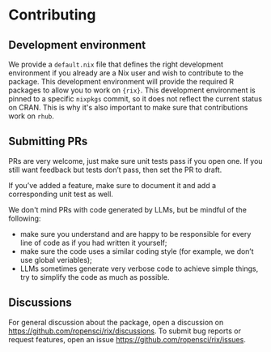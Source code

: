 # Contributing

## Development environment

We provide a `default.nix` file that defines the right development environment
if you already are a Nix user and wish to contribute to the package. This
development environment will provide the required R packages to allow you to
work on `{rix}`. This development environment is pinned to a specific `nixpkgs`
commit, so it does not reflect the current status on CRAN. This is why it's also
important to make sure that contributions work on `rhub`.

## Submitting PRs

PRs are very welcome, just make sure unit tests pass if you open one. If you still
want feedback but tests don’t pass, then set the PR to draft.

If you’ve added a feature, make sure to document it and add a corresponding unit test
as well.

We don't mind PRs with code generated by LLMs, but be mindful of the following:

- make sure you understand and are happy to be responsible for every line of code as if you had written it yourself;
- make sure the code uses a similar coding style (for example, we don’t use global veriables);
- LLMs sometimes generate very verbose code to achieve simple things, try to simplify the code as much as possible.

## Discussions

For general discussion about the package, open a discussion on
<https://github.com/ropensci/rix/discussions>. To submit bug reports or
request features, open an issue <https://github.com/ropensci/rix/issues>.
